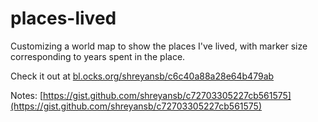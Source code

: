 places-lived
============

Customizing a world map to show the places I've lived, with marker size corresponding to years spent in the place.

Check it out at [bl.ocks.org/shreyansb/c6c40a88a28e64b479ab](http://bl.ocks.org/shreyansb/c6c40a88a28e64b479ab)

Notes: [https://gist.github.com/shreyansb/c72703305227cb561575](https://gist.github.com/shreyansb/c72703305227cb561575)
